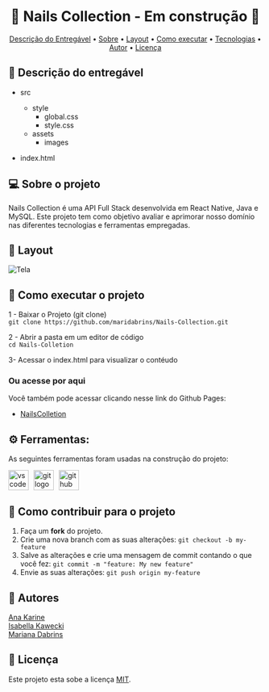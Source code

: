 
<h1 align="center"> 
	  🚧 Nails Collection - Em construção 🚧
</h1>

<!-- ---------------------------------------------------------------------- -->

<!-- MODELO MENU DE NAVEGAÇÃO -->
<p align="center">
 <a href="#-descrição-do-entregável">Descrição do Entregável</a> •
 <a href="#-sobre-o-projeto">Sobre</a> •
 <a href="#-layout">Layout</a> • 
 <a href="#-como-executar-o-projeto">Como executar</a> • 
 <a href="#-tecnologias">Tecnologias</a> • 
 <a href="#-autor">Autor</a> • 
 <a href="#-licença">Licença</a>
</p>

<!-- ---------------------------------------------------------------------- -->

<!-- MODELO DE DESCRIÇÃO -->
## 📄 Descrição do entregável

<!-- EXEMPLO DE DESCRIÇÃO DE UM PROJETO: -->
- src
  - style
    - global.css
    - style.css
  - assets
    - images

- index.html


<!-- MODELO DESCRIÇÃO SOBRE O PROJETO: -->
## 💻 Sobre o projeto

<!-- EXPLICA O MOTIVO DO PROJETO -->
Nails Collection é uma API Full Stack desenvolvida em React Native, Java e MySQL. Este projeto tem como objetivo avaliar e aprimorar nosso domínio nas diferentes tecnologias e ferramentas empregadas.





<!-- EXEMPLO DE LAYOUT: -->
## 🎨 Layout

<!-- AQUI VOCÊ PASSA O CAMINHO DA IMAGEM -->
![Tela]()<br>
<!-- ---------------------------------------------------------------------- -->

<!-- MODELO DE COMO EXECUTAR O PROJETO -->
## 🚀 Como executar o projeto
1 - Baixar o Projeto (git clone)  <br>
`git clone https://github.com/maridabrins/Nails-Collection.git`

2 - Abrir a pasta em um editor de código <br>
`cd Nails-Colletion`

3- Acessar o index.html para visualizar o contéudo

### Ou acesse por aqui
Você também pode acessar clicando nesse link do Github Pages:

- [NailsColletion]()

## ⚙ Ferramentas: 

As seguintes ferramentas foram usadas na construção do projeto:

<div style="display: flex; gap: 10px; align-items: center; flex-wrap: wrap;">
  <img src="https://img.shields.io/badge/Visual Studio Code-007ACC?logo=visualstudiocode&logoColor=white&style=for-the-badge" height="40" alt="vscode logo" />
  <img src="https://img.shields.io/badge/Git-F05032?logo=git&logoColor=white&style=for-the-badge" height="40" alt="git logo" />
  <img src="https://img.shields.io/badge/GitHub-181717?logo=github&logoColor=white&style=for-the-badge" height="40" alt="github logo" />
</div>

<!-- MODELO DE COMO CONTRIBUIR PARA O PROJETO -->
## 💪 Como contribuir para o projeto

1. Faça um **fork** do projeto.
2. Crie uma nova branch com as suas alterações: `git checkout -b my-feature`
3. Salve as alterações e crie uma mensagem de commit contando o que você fez: `git commit -m "feature: My new feature"`
4. Envie as suas alterações: `git push origin my-feature`


<!-- ---------------------------------------------------------------------- -->

<!-- MODELO DE AUTOR-->
## 🦸 Autores

 <a href="https://github.com/anakarine1511">
Ana Karine</a>
 <br />
 <a href="https://github.com/isakawecki">
Isabella Kawecki</a>
 <br />
 <a href="https://github.com/maridabrins">
Mariana Dabrins</a>
 <br />
 


<!-- ---------------------------------------------------------------------- -->

<!-- MODELO DE LICENÇA -->
## 📝 Licença

Este projeto esta sobe a licença [MIT](./LICENSE).



